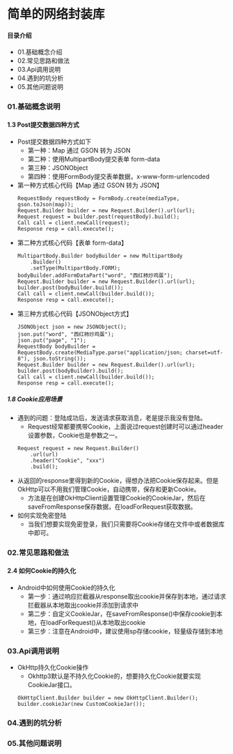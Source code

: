 # 简单的网络封装库
#### 目录介绍
- 01.基础概念介绍
- 02.常见思路和做法
- 03.Api调用说明
- 04.遇到的坑分析
- 05.其他问题说明



### 01.基础概念说明



#### 1.3 Post提交数据四种方式
- Post提交数据四种方式如下
    - 第一种：Map 通过 GSON 转为 JSON
    - 第二种：使用MultipartBody提交表单 form-data
    - 第三种：JSONObject
    - 第四种：使用FormBody提交表单数据，x-www-form-urlencoded
- 第一种方式核心代码【Map 通过 GSON 转为 JSON】
    ```
    RequestBody requestBody = FormBody.create(mediaType, gson.toJson(map));
    Request.Builder builder = new Request.Builder().url(url);
    Request request = builder.post(requestBody).build();
    Call call = client.newCall(request);
    Response resp = call.execute();
    ```
- 第二种方式核心代码【表单 form-data】
    ```
    MultipartBody.Builder bodyBuilder = new MultipartBody
        .Builder()
        .setType(MultipartBody.FORM);
    bodyBuilder.addFormDataPart("word", "西红柿炒鸡蛋");
    Request.Builder builder = new Request.Builder().url(url);
    builder.post(bodyBuilder.build());
    Call call = client.newCall(builder.build());
    Response resp = call.execute();
    ```
- 第三种方式核心代码【JSONObject方式】
    ```
    JSONObject json = new JSONObject();
    json.put("word", "西红柿炒鸡蛋");
    json.put("page", "1");
    RequestBody bodyBuilder = RequestBody.create(MediaType.parse("application/json; charset=utf-8"), json.toString());
    Request.Builder builder = new Request.Builder().url(url);
    builder.post(bodyBuilder).build();
    Call call = client.newCall(builder.build());
    Response resp = call.execute();
    ```


##### 1.8 Cookie应用场景
- 遇到的问题：登陆成功后，发送请求获取消息，老是提示我没有登陆。
    - Request经常都要携带Cookie，上面说过request创建时可以通过header设置参数，Cookie也是参数之一。
    ```
    Request request = new Request.Builder()
        .url(url)
        .header("Cookie", "xxx")
        .build();
    ```
- 从返回的response里得到新的Cookie，得想办法把Cookie保存起来。但是OkHttp可以不用我们管理Cookie，自动携带，保存和更新Cookie。
    - 方法是在创建OkHttpClient设置管理Cookie的CookieJar，然后在saveFromResponse保存数据，在loadForRequest获取数据。
- 如何实现免密登陆
    - 当我们想要实现免密登录，我们只需要将Cookie存储在文件中或者数据库中即可。




### 02.常见思路和做法



#### 2.4 如何Cookie的持久化
- Android中如何使用Cookie的持久化
    - 第一步：通过响应拦截器从response取出cookie并保存到本地，通过请求拦截器从本地取出cookie并添加到请求中
    - 第二步：自定义CookieJar，在saveFromResponse()中保存cookie到本地，在loadForRequest()从本地取出cookie
    - 第三步：注意在Android中，建议使用sp存储cookie，轻量级存储到本地


### 03.Api调用说明
- OkHttp持久化Cookie操作
    - Okhttp3默认是不持久化Cookie的，想要持久化Cookie就要实现CookieJar接口。
    ```
    OkHttpClient.Builder builder = new OkHttpClient.Builder();
    builder.cookieJar(new CustomCookieJar());
    ```




### 04.遇到的坑分析


### 05.其他问题说明




